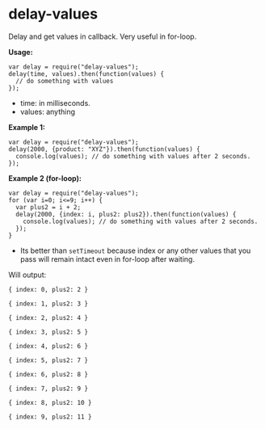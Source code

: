 # delay-values
Delay and get values in callback. Very useful in for-loop.

**Usage:**

```
var delay = require("delay-values");
delay(time, values).then(function(values) {
  // do something with values
});
```

- time: in milliseconds.
- values: anything

**Example 1:**

```
var delay = require("delay-values");
delay(2000, {product: "XYZ"}).then(function(values) {
  console.log(values); // do something with values after 2 seconds.
});
```

**Example 2 (for-loop):**

```
var delay = require("delay-values");
for (var i=0; i<=9; i++) {  
  var plus2 = i + 2;
  delay(2000, {index: i, plus2: plus2}).then(function(values) {
    console.log(values); // do something with values after 2 seconds.
  });
}
```

- Its better than `setTimeout` because index or any other values that you pass will remain intact even in for-loop after waiting.

Will output:

```
{ index: 0, plus2: 2 }

{ index: 1, plus2: 3 }

{ index: 2, plus2: 4 }

{ index: 3, plus2: 5 }

{ index: 4, plus2: 6 }

{ index: 5, plus2: 7 }

{ index: 6, plus2: 8 }

{ index: 7, plus2: 9 }

{ index: 8, plus2: 10 }

{ index: 9, plus2: 11 }
```
